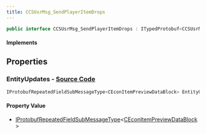```yaml
---
title: CCSUsrMsg_SendPlayerItemDrops
---
```


```csharp
public interface CCSUsrMsg_SendPlayerItemDrops : ITypedProtobuf<CCSUsrMsg_SendPlayerItemDrops>, INativeHandle, INetMessage<CCSUsrMsg_SendPlayerItemDrops>, IDisposable
```

#### Implements

## Properties

### **EntityUpdates** - [Source Code](https://github.com/swiftly-solution/swiftlys2/blob/main/managed/src/SwiftlyS2.Generated/Protobufs/Interfaces/CCSUsrMsg_SendPlayerItemDrops.cs#L18)

```csharp
IProtobufRepeatedFieldSubMessageType<CEconItemPreviewDataBlock> EntityUpdates { get; }
```

#### Property Value

- [IProtobufRepeatedFieldSubMessageType](/docs/api/shared/netmessages/iprotobufrepeatedfieldsubmessagetype-1)<[CEconItemPreviewDataBlock](/docs/api/shared/protobufdefinitions/ceconitempreviewdatablock)>

